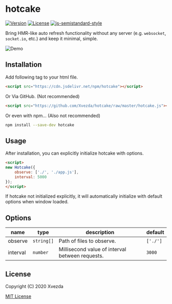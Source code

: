 # hotcake

[![Version](https://img.shields.io/npm/v/hotcake)](https://npm.im/hotcake)
[![License](https://img.shields.io/npm/l/hotcake)](https://npm.im/hotcake)
[![js-semistandard-style](https://img.shields.io/badge/code%20style-semistandard-brightgreen.svg)](https://github.com/standard/semistandard)

Bring HMR-like auto refresh functionality without any server (e.g. `websocket`, `socket.io`, etc.) and keep it minimal, simple.

![Demo](https://gist.githubusercontent.com/Xvezda/926edfc7b961c31a17751a8c9f4351b6/raw/hotcake.gif)

## Installation

Add following tag to your html file.

```html
<script src="https://cdn.jsdelivr.net/npm/hotcake"></script>
```

Or Via GitHub. (Not recommended)

```html
<script src="https://github.com/Xvezda/hotcake/raw/master/hotcake.js"></script>
```

Or even with npm... (Also not recommended)

```sh
npm install --save-dev hotcake
```

## Usage

After installation, you can explicitly initialize hotcake with options.

```html
<script>
new Hotcake({
    observe: ['./', './app.js'],
    interval: 5000
});
</script>
```

If hotcake not initialized explicitly, it will automatically initialize with default options when window loaded.

## Options

| name     | type       | description                                     | default  |
| -------- | ---------- | ----------------------------------------------- | -------  |
| observe  | `string[]` | Path of files to observe.                       | `['./']` |
| interval | `number`   | Millisecond value of interval between requests. | `3000`   |

## License

Copyright (C) 2020 Xvezda

[MIT License](LICENSE)
